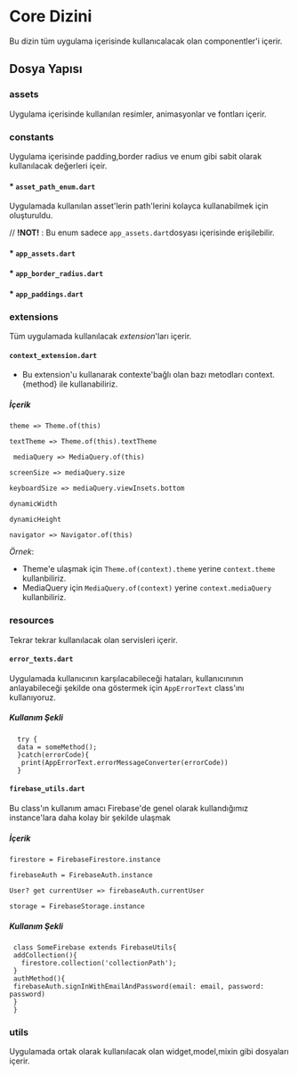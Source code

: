 # Core Dizini

Bu dizin tüm uygulama içerisinde kullanıcalacak olan componentler'i içerir.

## Dosya Yapısı

### assets
Uygulama içerisinde kullanılan resimler, animasyonlar ve fontları içerir.



### constants
Uygulama içerisinde padding,border radius ve enum gibi sabit olarak kullanılacak değerleri içeir.

#### * `asset_path_enum.dart`
Uygulamada kullanılan asset'lerin path'lerini kolayca kullanabilmek için oluşturuldu.

// **!NOT!** : Bu enum sadece `app_assets.dart`dosyası içerisinde erişilebilir.

#### * `app_assets.dart`

#### * `app_border_radius.dart`

#### * `app_paddings.dart`

### extensions 
Tüm uygulamada kullanılacak *extension*'ları içerir.
#### `context_extension.dart`
* Bu extension'u kullanarak contexte'bağlı olan bazı metodları context.{method} ile kullanabiliriz.
 ##### İçerik
`theme => Theme.of(this)`

`textTheme => Theme.of(this).textTheme`

` mediaQuery => MediaQuery.of(this)`

`screenSize => mediaQuery.size`

`keyboardSize => mediaQuery.viewInsets.bottom`

`dynamicWidth`

`dynamicHeight` 

`navigator => Navigator.of(this)` 

*Örnek*: 
* Theme'e ulaşmak için `Theme.of(context).theme` yerine `context.theme` kullanbiliriz.
* MediaQuery için `MediaQuery.of(context)` yerine `context.mediaQuery` kullanbiliriz.

### resources
Tekrar tekrar kullanılacak olan servisleri içerir.
#### `error_texts.dart`
Uygulamada kullanıcının karşılacabileceği hataları, kullanıcınının anlayabileceği şekilde ona göstermek için `AppErrorText` class'ını kullanıyoruz.

##### Kullanım Şekli
```
  try {
  data = someMethod();
  }catch(errorCode){
   print(AppErrorText.errorMessageConverter(errorCode))
  }
```
#### `firebase_utils.dart`

Bu class'ın kullanım amacı Firebase'de genel olarak kullandığımız instance'lara
daha kolay bir şekilde ulaşmak

 ##### İçerik
 `firestore = FirebaseFirestore.instance`

 `firebaseAuth = FirebaseAuth.instance`

 `User? get currentUser => firebaseAuth.currentUser`

`storage = FirebaseStorage.instance`
##### Kullanım Şekli
```
 class SomeFirebase extends FirebaseUtils{
 addCollection(){
   firestore.collection('collectionPath');
 }
 authMethod(){
 firebaseAuth.signInWithEmailAndPassword(email: email, password: password)
 }
 }
```

### utils
Uygulamada ortak olarak kullanılacak olan widget,model,mixin gibi dosyaları içerir.

